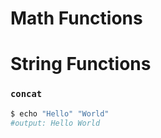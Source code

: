 # Math Functions

<!-- common Math Functions -->


# String Functions

<!-- common String Functions -->

### `concat`

```bash
$ echo "Hello" "World"
#output: Hello World
```